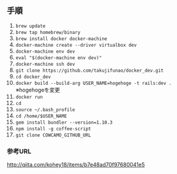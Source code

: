 ## 手順

1. `brew update`
1. `brew tap homebrew/binary`
1. `brew install docker docker-machine`
1. `docker-machine create --driver virtualbox dev`
1. `docker-machine env dev`
1. `eval "$(docker-machine env dev)"`
1. `docker-machine ssh dev`
1. `git clone https://github.com/takujifunao/docker_dev.git`
1. `cd docker_dev`
1. `docker build --build-arg USER_NAME=hogehoge -t rails:dev .` ※hogehogeを変更
1. `docker run`
1. `cd `
1. `source ~/.bash_profile`
1. `cd /home/$USER_NAME`
1. `gem install bundler --version=1.10.3`
1. `npm install -g coffee-script`
1. `git clone COWCAMO_GITHUB_URL`



### 参考URL

http://qiita.com/kohey18/items/b7e48ad70f97680041e5
